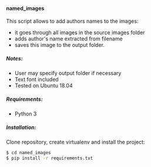 #### named_images
This script allows to add authors names to the images:
  - it goes through all images in the source images folder
  - adds author's name extracted from filename 
  - saves this image to the output folder. 
  
##### Notes:  
  - User may specify output folder if necessary
  - Text font included
  - Tested on Ubuntu 18.04


##### Requirements:

  - Python 3
  
  
##### Installation:
Clone repository, create virtualenv and install the project:

```sh
$ cd named_images
$ pip install -r requirements.txt
```
